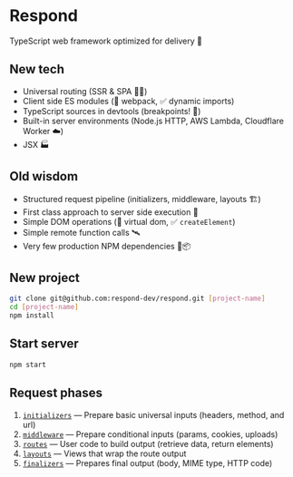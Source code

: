 # Respond

TypeScript web framework optimized for delivery 🚚

## New tech

- Universal routing (SSR & SPA 🧖‍♀️)
- Client side ES modules (🚫 webpack, ✅ dynamic imports)
- TypeScript sources in devtools (breakpoints! 🔴)
- Built-in server environments (Node.js HTTP, AWS Lambda, Cloudflare Worker ☁️)
- JSX 🏭

## Old wisdom

- Structured request pipeline (initializers, middleware, layouts 🏗️)
- First class approach to server side execution 🥇
- Simple DOM operations (🚫 virtual dom, ✅ `createElement`)
- Simple remote function calls 🛰️
- Very few production NPM dependencies 🚫📦

## New project

```bash
git clone git@github.com:respond-dev/respond.git [project-name]
cd [project-name]
npm install
```

## Start server

```bash
npm start
```

## Request phases

1. [`initializers`](src/initializers) — Prepare basic universal inputs (headers, method, and url)
2. [`middleware`](src/middleware) — Prepare conditional inputs (params, cookies, uploads)
3. [`routes`](src/routes) — User code to build output (retrieve data, return elements)
4. [`layouts`](src/layouts) — Views that wrap the route output
5. [`finalizers`](src/finalizers) — Prepares final output (body, MIME type, HTTP code)
